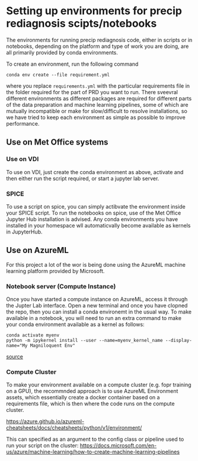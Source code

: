 # Setting up environments for precip rediagnosis scipts/notebooks

The environments for running precip rediagnosis code, either in scripts or in notebooks, depending on the platform and type of work you are doing, are all primarily provided by conda environments.

To create an environment, run the following command
```
conda env create --file requirement.yml
```

where you replace `requirements.yml` with the particular requirements file in the folder required for the part of PRD you want to run. There sveevral different environments as different packages are required for different parts of the data preparation and machine learning pipelines, some of which are mutually incompatible or make for slow/difficult to resolve installations, so we have tried to keep each environment as simple as possible to improve performance.


## Use on Met Office systems

### Use on VDI

To use on VDI, just create the conda environment as above, activate and then either run the script required, or start a jupyter lab server.

### SPICE

To use a script on spice, you can simply actibvate the environment inside your SPICE script. To run the notebooks on spice, use of the Met Office Jupyter Hub installation is advised. Any conda environments you have installed in your homespace wll automaticvally become available as kernels in JupyterHub.

## Use on AzureML

For this project a lot of the wor is being done using the AzureML machine learning platform provided by Microsoft. 

### Notebook server (Compute Instance)

Once you have started a compute instance on AzureML, access it through the Jupter Lab interface. Open a new terminal and once you have clopned the repo, then you can install a conda environemt in the usual way. 
To make available in a notebook, you will need to run an extra command to make your conda environment available as a kernel as follows:

```
conda activate myenv
python -m ipykernel install --user --name=myenv_kernel_name --display-name="My Magniloquent Env"
```

[source](https://medium.com/@nrk25693/how-to-add-your-conda-environment-to-your-jupyter-notebook-in-just-4-steps-abeab8b8d084)

### Compute Cluster

To make your environment available on a compute cluster (e.g. fopr training on a GPU), the recommnded approach is to use AzureML Environment assets, which essentially create a docker container based on a requirements file, which is then where the code runs on the compute cluster.

https://azure.github.io/azureml-cheatsheets/docs/cheatsheets/python/v1/environment/ 

This can specified as an argument to the config class or pipeline used to run your script on the cluster:
https://docs.microsoft.com/en-us/azure/machine-learning/how-to-create-machine-learning-pipelines



